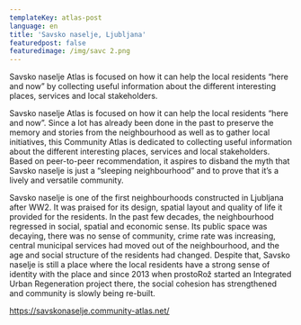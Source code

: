```yaml
---
templateKey: atlas-post
language: en
title: 'Savsko naselje, Ljubljana'
featuredpost: false
featuredimage: /img/savc 2.png
---
```

Savsko naselje Atlas is focused on how it can help the local residents “here and now” by collecting useful information about the different interesting places, services and local stakeholders. <!-- end -->

Savsko naselje Atlas is focused on how it can help the local residents “here and now”. Since a lot has already been done in the past to preserve the memory and stories from the neighbourhood as well as to gather local initiatives, this Community Atlas is dedicated to collecting useful information about the different interesting places, services and local stakeholders. Based on peer-to-peer recommendation, it aspires to disband the myth that Savsko naselje is just a “sleeping neighbourhood” and to prove that it’s a lively and versatile community.

Savsko naselje is one of the first neighbourhoods constructed in Ljubljana after WW2. It was praised for its design, spatial layout and quality of life it provided for the residents. In the past few decades, the neighbourhood regressed in social, spatial and economic sense. Its public space was decaying, there was no sense of community, crime rate was increasing, central municipal services had moved out of the neighbourhood, and the age and social structure of the residents had changed. Despite that, Savsko naselje is still a place where the local residents have a strong sense of identity with the place and since 2013 when prostoRož started an Integrated Urban Regeneration project there, the social cohesion has strengthened and community is slowly being re-built.

https://savskonaselje.community-atlas.net/

